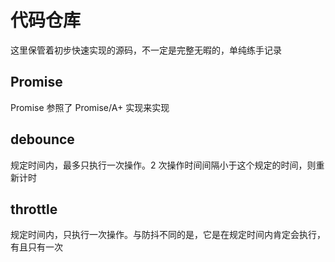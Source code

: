 # 代码仓库

这里保管着初步快速实现的源码，不一定是完整无暇的，单纯练手记录

## Promise

Promise 参照了 Promise/A+ 实现来实现

## debounce

规定时间内，最多只执行一次操作。2 次操作时间间隔小于这个规定的时间，则重新计时

## throttle

规定时间内，只执行一次操作。与防抖不同的是，它是在规定时间内肯定会执行，有且只有一次
